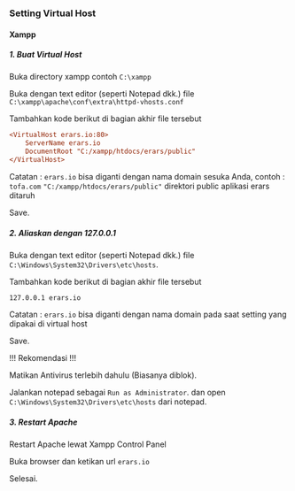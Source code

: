 ### Setting Virtual Host 

#### Xampp

##### 1. Buat Virtual Host

Buka directory xampp contoh `C:\xampp`

Buka dengan text editor (seperti Notepad dkk.) file `C:\xampp\apache\conf\extra\httpd-vhosts.conf`

Tambahkan kode berikut di bagian akhir file tersebut

```ini
<VirtualHost erars.io:80>
	ServerName erars.io
	DocumentRoot "C:/xampp/htdocs/erars/public"
</VirtualHost>
```

Catatan :
`erars.io` bisa diganti dengan nama domain sesuka Anda, contoh : `tofa.com` 
`"C:/xampp/htdocs/erars/public"` direktori public aplikasi erars ditaruh

Save.

##### 2. Aliaskan dengan 127.0.0.1

Buka dengan text editor (seperti Notepad dkk.) file `C:\Windows\System32\Drivers\etc\hosts`. 

Tambahkan kode berikut di bagian akhir file tersebut

`127.0.0.1 erars.io`

Catatan :
`erars.io` bisa diganti dengan nama domain pada saat setting yang dipakai di virtual host

Save.

!!! Rekomendasi !!!

Matikan Antivirus terlebih dahulu (Biasanya diblok).

Jalankan notepad sebagai `Run as Administrator`. dan open `C:\Windows\System32\Drivers\etc\hosts` dari notepad.

##### 3. Restart Apache

Restart Apache lewat Xampp Control Panel

Buka browser dan ketikan url `erars.io`

Selesai.
